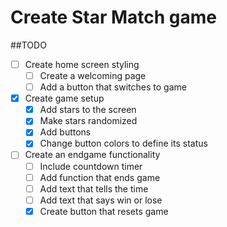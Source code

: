 # Create Star Match game

##TODO
- [ ] Create home screen styling
    - [ ] Create a welcoming page
    - [ ] Add a button that switches to game

- [x] Create game setup
    - [x] Add stars to the screen
    - [x] Make stars randomized
    - [x] Add buttons
    - [x] Change button colors to define its status

- [ ] Create an endgame functionality
    - [ ] Include countdown timer
    - [ ] Add function that ends game
    - [ ] Add text that tells the time
    - [ ] Add text that says win or lose
    - [x] Create button that resets game